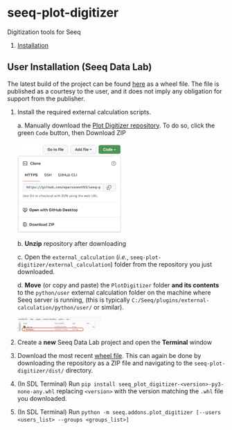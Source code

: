 # seeq-plot-digitizer
Digitization tools for Seeq

1. [Installation](#user-installation-seeq-data-lab)


## User Installation (Seeq Data Lab)

The latest build of the project can be found [here](https://github.com/eparsonnet93/seeq-plot-digitizer/tree/main/dist) as a wheel file. The
file is published as a courtesy to the user, and it does not imply any obligation for support from the publisher.

1. Install the required external calculation scripts. 

    a. Manually download the [Plot Digitizer repository](https://github.com/eparsonnet93/seeq-plot-digitizer). To do so, click the green `Code` button, then Download ZIP

	<img src="imgs/zip_download.png" style="width:50%;">

    b. **Unzip** repository after downloading

    c. Open the `external_calculation` (*i.e.*, `seeq-plot-digitizer/external_calculation`) folder from the repository you just downloaded.

    d. **Move** (or copy and paste) the `PlotDigitizer` folder **and its contents** to the `python/user` external calculation folder on the machine where Seeq server is running, (this is typically `C:/Seeq/plugins/external-calculation/python/user/` or similar).

	<img src="imgs/external_calc_upload.png" style="width:40%;">


2. Create a **new** Seeq Data Lab project and open the **Terminal** window

3. Download the most recent [wheel file](https://github.com/eparsonnet93/seeq-plot-digitizer/tree/main/dist). This can again be done by downloading the repository as a ZIP file and navigating to the `seeq-plot-digitizer/dist/` directory.

4. (In SDL Terminal) Run `pip install seeq_plot_digitizer-<version>-py3-none-any.whl` replacing `<version>` with the version matching the `.whl` file you downloaded.
5. (In SDL Terminal) Run `python -m seeq.addons.plot_digitizer [--users <users_list> --groups <groups_list>]`
